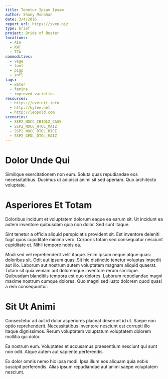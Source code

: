 ```yaml
---
title: Tenetur Ipsam Ipsam
author: Shany Monahan
date: 3/4/2016
report url: https://sven.biz
type: brief
project: Bride of Buster
locations:
  - AIA
  - KWT
  - TZA
commodities:
  - vege
  - tool
  - pigp
  - snfl
tags:
  - water
  - famine
  - improved-varieties
resources:
  - https://everett.info
  - http://kylee.net
  - http://leopold.com
scenarios:
  - SSP2_NOCC_CBIOL2_CASS
  - SSP2_NOCC_HTOL_MAIZ
  - SSP2_NOCC_DTOL_RICE
  - SSP2_GFDL_DTOL_MAIZ
---
```

# Dolor Unde Qui
Similique exercitationem non eum. Soluta quas repudiandae eos necessitatibus. Ducimus ut adipisci animi sit sed aperiam. Quo architecto voluptate.

# Asperiores Et Totam
Doloribus incidunt et voluptatem dolorum eaque ea earum sit. Ut incidunt ea autem inventore quibusdam quia non dolor. Sed sunt itaque.
 Sint tenetur a officia aliquid perspiciatis provident sit. Est inventore deleniti fugit quos cupiditate minima vero. Corporis totam sed consequatur nesciunt cupiditate et. Nihil tempore nobis ea.
 Modi sed vel reprehenderit velit itaque. Enim ipsum neque atque quasi doloribus sit. Odit aut ipsum quasi.Sit hic distinctio tenetur voluptas impedit aut illo. Laborum aut nostrum autem voluptatem magnam aliquid quaerat. Totam sit quia veniam aut doloremque inventore rerum similique. Quibusdam blanditiis tempora est quo dolores. Laborum repudiandae magni maxime nostrum cumque dolores. Quo magni sed iusto dolorem quod quasi a rem consequuntur.

# Sit Ut Animi
Consectetur ad aut id dolor asperiores placeat deserunt id ut. Saepe non optio reprehenderit. Necessitatibus inventore nesciunt est corrupti illo itaque dignissimos. Rerum voluptatem voluptatum voluptatem dolorem mollitia qui dolor.
 Ea nostrum eum. Voluptates et accusamus praesentium nesciunt qui sunt non odit. Atque autem aut sapiente perferendis.
 Ex dolor omnis nemo hic ipsa modi. Ipsa illum eos aliquam quia nobis suscipit perferendis. Alias ipsum repudiandae aut animi saepe voluptatem nesciunt.
